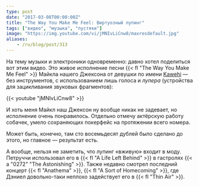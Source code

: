```yaml
---
type: post
date: "2017-03-08T00:00:00Z"
title: "The Way You Make Me Feel: Виртуозный лупинг"
tags: ["видео", "музыка", "пустяки"]
image: "https://img.youtube.com/vi/jMNIvLiCnw8/maxresdefault.jpg"
aliases:
    - /ru/blog/post/313
---
```


На тему музыки и электроники одновременно: давно хотел поделиться вот этим видео. Это живое исполнение песни {{< fl "The Way You Make Me Feel" >}} Майкла нашего Джексона от девушки по имени [Kawehi](https://www.facebook.com/iamkawehi) — без инструментов, с использованием лишь голоса и *лупера* (устройства для зацикливания звуковых фрагментов):

<!--more-->

{{< youtube "jMNIvLiCnw8" >}}

И хоть меня Майкл наш Джексон ну вообще никак не задевает, но исполнение очень понравилось. Отдельно отмечу актёрскую работу собачек, умело сохраняющих покерфейс на протяжении всего номера.

Может быть, конечно, там сто восемьдесят дублей было сделано до этого, но главное — результат есть.

А вообще, нельзя не заметить, что лупинг «вживую» входит в моду. Петруччи использовал его в {{< fl "A Life Left Behind" >}} в гастролях {{< a "0272" "The Astonishing" >}}. Также недавно смотрел последний концерт {{< fl "Anathema" >}}, {{< fl "A Sort of Homecoming" >}}, где Дэниел довольно-таки неплохо задействует его в {{< fl "Thin Air" >}}.
